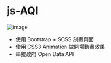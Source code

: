 # js-AQI
![image](https://upload.cc/i1/2021/08/29/ilGvBF.png)
- 使用 Bootstrap + SCSS 刻畫頁面 
- 使用 CSS3 Animation 做開場動畫效果
- 串接政府 Open Data API 

